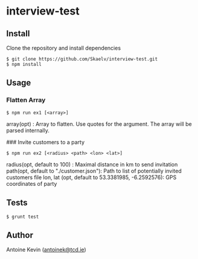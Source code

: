 # interview-test

## Install

Clone the repository and install dependencies

```shell
$ git clone https://github.com/Skaelv/interview-test.git
$ npm install
```

## Usage

### Flatten Array 

```shell
$ npm run ex1 [<array>]
```

array(opt) : Array to flatten. Use quotes for the argument. The array will be parsed internally.

### Invite customers to a party

```shell
$ npm run ex2 [<radius> <path> <lon> <lat>]
```

radius(opt, default to 100) : Maximal distance in km to send invitation
path(opt, default to "./customer.json"): Path to list of potentially invited customers file
lon, lat (opt, default to 53.3381985, -6.2592576): GPS coordinates of party

## Tests

```shell
$ grunt test
```

## Author

Antoine Kevin
 ([antoinek@tcd.ie](mailto:antoinek@tcd.ie)) 
